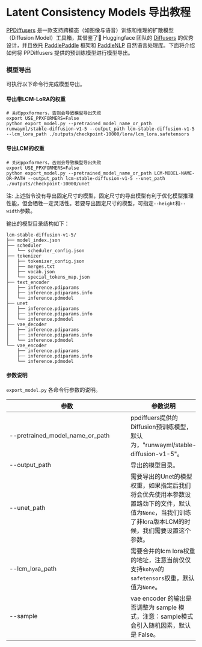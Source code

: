 # Latent Consistency Models 导出教程


[PPDiffusers](https://github.com/PaddlePaddle/PaddleMIX/tree/develop/ppdiffusers) 是一款支持跨模态（如图像与语音）训练和推理的扩散模型（Diffusion Model）工具箱，其借鉴了🤗 Huggingface 团队的 [Diffusers](https://github.com/huggingface/diffusers) 的优秀设计，并且依托 [PaddlePaddle](https://github.com/PaddlePaddle/Paddle) 框架和 [PaddleNLP](https://github.com/PaddlePaddle/PaddleNLP) 自然语言处理库。下面将介绍如何将 PPDiffusers 提供的预训练模型进行模型导出。

### 模型导出
可执行以下命令行完成模型导出。

#### 导出带LCM-LoRA的权重
```shell
# 关闭ppxformers，否则会导致模型导出失败
export USE_PPXFORMERS=False
python export_model.py --pretrained_model_name_or_path runwayml/stable-diffusion-v1-5 --output_path lcm-stable-diffusion-v1-5 --lcm_lora_path ./outputs/checkpoint-10000/lora/lcm_lora.safetensors
```

#### 导出LCM的权重
```shell
# 关闭ppxformers，否则会导致模型导出失败
export USE_PPXFORMERS=False
python export_model.py --pretrained_model_name_or_path LCM-MODEL-NAME-OR-PATH --output_path lcm-stable-diffusion-v1-5 --unet_path ./outputs/checkpoint-10000/unet
```

注: 上述指令没有导出固定尺寸的模型，固定尺寸的导出模型有利于优化模型推理性能，但会牺牲一定灵活性。若要导出固定尺寸的模型，可指定`--height`和`--width`参数。

输出的模型目录结构如下：

```shell
lcm-stable-diffusion-v1-5/
├── model_index.json
├── scheduler
│   └── scheduler_config.json
├── tokenizer
│   ├── tokenizer_config.json
│   ├── merges.txt
│   ├── vocab.json
│   └── special_tokens_map.json
├── text_encoder
│   ├── inference.pdiparams
│   ├── inference.pdiparams.info
│   └── inference.pdmodel
├── unet
│   ├── inference.pdiparams
│   ├── inference.pdiparams.info
│   └── inference.pdmodel
├── vae_decoder
│   ├── inference.pdiparams
│   ├── inference.pdiparams.info
│   └── inference.pdmodel
└── vae_encoder
    ├── inference.pdiparams
    ├── inference.pdiparams.info
    └── inference.pdmodel
```


#### 参数说明

`export_model.py` 各命令行参数的说明。

| 参数 |参数说明 |
|----------|--------------|
| <span style="display:inline-block;width: 230pt"> --pretrained_model_name_or_path </span> | ppdiffuers提供的Diffusion预训练模型，默认为，"runwayml/stable-diffusion-v1-5"。|
| --output_path | 导出的模型目录。 |
| --unet_path | 需要导出的Unet的模型权重，如果指定后我们将会优先使用本参数设置路劲下的文件，默认值为`None`，当我们训练了非lora版本LCM的时候，我们需要设置这个参数。|
| --lcm_lora_path | 需要合并的lcm lora权重的地址，注意当前仅仅支持`kohya`的`safetensors`权重，默认值为`None`。|
| --sample | vae encoder 的输出是否调整为 sample 模式，注意：sample模式会引入随机因素，默认是 False。|
